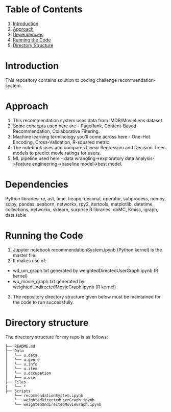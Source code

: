 # Table of Contents
1. [Introduction](README.md#introduction)
2. [Approach](README.md#approach)
3. [Dependencies](README.md#dependencies)
4. [Running the Code](README.md#running-the-code)
5. [Directory Structure](README.md#directory-structure)


# Introduction

This repository contains solution to coding challenge recommendation-system.


# Approach

1. This recommendation system uses data from IMDB/MovieLens dataset.
2. Some concepts used here are - PageRank, Content-Based Recommendation, Collaborative Filtering.
3. Machine learning terminology you'll come across here - One-Hot Encoding, Cross-Validation, R-squared metric.
4. The notebook uses and compares Linear Regression and Decision Trees models to predict movie ratings for users.
5. ML pipeline used here - data wrangling->exploratory data analysis->feature engineering->baseline model->best model.


# Dependencies
Python libraries: re, ast, time, heapq, decimal, operator, subprocess, numpy, scipy, pandas, seaborn, networkx, rpy2, itertools, matplotlib, datetime, collections, networkx, sklearn, surprise
R libraries: doMC, Kmisc, igraph, data.table


# Running the Code
1. Jupyter notebook recommendationSystem.ipynb (Python kernel) is the master file.
2. It makes use of:
  - wd_um_graph.txt generated by weightedDirectedUserGraph.ipynb (R kernel)
  - wu_movie_graph.txt generated by weightedUndirectedMovieGraph.ipynb (R kernel)
3. The repository directory structure given below must be maintained for the code to run successfully.


# Directory structure
The directory structure for my repo is as follows:
    
    ├── README.md 
    ├── Data
    │   └── u.data
    │   └── u.genre
    │   └── u.info
    │   └── u.item
    │   └── u.occupation
    │   └── u.user
    ├── Files
    |   └── *
    ├── Scripts
        └── recommendationSystem.ipynb
        └── weightedDirectedUserGraph.ipynb
        └── weightedUndirectedMovieGraph.ipynb
